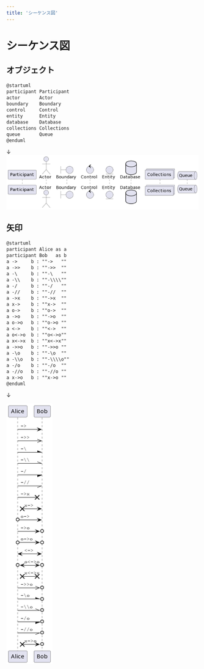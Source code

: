 ```yaml
---
title: 'シーケンス図'
---
```


# シーケンス図

## オブジェクト

```
@startuml
participant Participant
actor       Actor
boundary    Boundary
control     Control
entity      Entity
database    Database
collections Collections
queue       Queue
@enduml
```

↓
![](../cheatSheetsImg/sequence/object.png)

## 矢印

```
@startuml
participant Alice as a
participant Bob   as b
a ->     b : ""->   ""
a ->>    b : ""->>  ""
a -\     b : ""-\   ""
a -\\    b : ""-\\\\""
a -/     b : ""-/   ""
a -//    b : ""-//  ""
a ->x    b : ""->x  ""
a x->    b : ""x->  ""
a o->    b : ""o->  ""
a ->o    b : ""->o  ""
a o->o   b : ""o->o ""
a <->    b : ""<->  ""
a o<->o  b : ""o<->o""
a x<->x  b : ""x<->x""
a ->>o   b : ""->>o ""
a -\o    b : ""-\o  ""
a -\\o   b : ""-\\\\o""
a -/o    b : ""-/o  ""
a -//o   b : ""-//o ""
a x->o   b : ""x->o ""
@enduml
```

↓

![](../cheatSheetsImg/sequence/yajirushi1.png)
